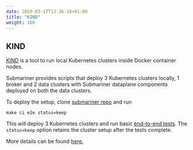 ```yaml
---
date: 2020-03-17T13:36:18+01:00
title: "KIND"
weight: 100
---
```


## KIND

[KIND](https://github.com/kubernetes-sigs/kind) is a tool to run local Kubernetes clusters inside Docker container nodes.

Submariner provides scripts that deploy 3 Kubernetes clusters locally, 1 broker and 2 data clusters with Submariner dataplane components deployed on both the data clusters.

To deploy the setup, clone [submariner repo](https://github.com/submariner-io/submariner) and run

`make ci e2e status=keep`

This will deploy 3 Kubernetes clusters and run basic [end-to-end tests](https://github.com/submariner-io/submariner/tree/master/test/e2e). The `status=keep` option retains the cluster setup after the tests complete.

More details can be found [here.](https://github.com/submariner-io/submariner/tree/master/scripts/kind-e2e)
